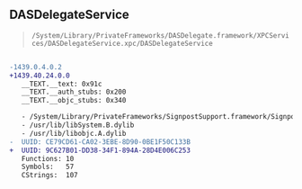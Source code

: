 ## DASDelegateService

> `/System/Library/PrivateFrameworks/DASDelegate.framework/XPCServices/DASDelegateService.xpc/DASDelegateService`

```diff

-1439.0.4.0.2
+1439.40.24.0.0
   __TEXT.__text: 0x91c
   __TEXT.__auth_stubs: 0x200
   __TEXT.__objc_stubs: 0x340

   - /System/Library/PrivateFrameworks/SignpostSupport.framework/SignpostSupport
   - /usr/lib/libSystem.B.dylib
   - /usr/lib/libobjc.A.dylib
-  UUID: CE79CD61-CA02-3EBE-8D90-0BE1F50C133B
+  UUID: 9C627B01-DD38-34F1-894A-28D4E006C253
   Functions: 10
   Symbols:   57
   CStrings:  107

```
